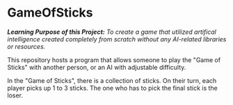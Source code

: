# GameOfSticks

<b><i>Learning Purpose of this Project:</b> To create a game that utilized artifical intelligence created completely from scratch without any AI-related libraries or resources.</i>

This repository hosts a program that allows someone to play the "Game of Sticks" with another person, or an AI with adjustable difficulty.

In the "Game of Sticks", there is a collection of sticks. On their turn, each player picks up 1 to 3 sticks. The one who has to pick the final stick is the loser.
